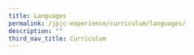 ```yaml
---
title: Languages
permalink: /jpjc-experience/curriculum/languages/
description: ""
third_nav_title: Curriculum
---
```


